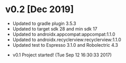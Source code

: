 # v0.2 [Dec 2019]
- Updated to gradle plugin 3.5.3
- Updated to target sdk 28 and min sdk 17
- Updated to androidx.appcompat:appcompat:1.1.0
- Updated to androidx.recyclerview:recyclerview:1.1.0
- Updated test to Espresso 3.1.0 and Robolectric 4.3

* v0.1 Project started! (Tue Sep 12 16:30:33 2017)
